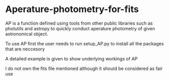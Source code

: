 # Aperature-photometry-for-fits
AP is a function defined using tools from other public libraries such as photutils and astropy to quickly conduct aperature photometry of given astronomical object.

To use AP first the user needs to run setup_AP.py to install all the packages that are neccesory

A detailed example is given to show underlying workings of AP

I do not own the fits file mentioned although it should be considered as fair use

